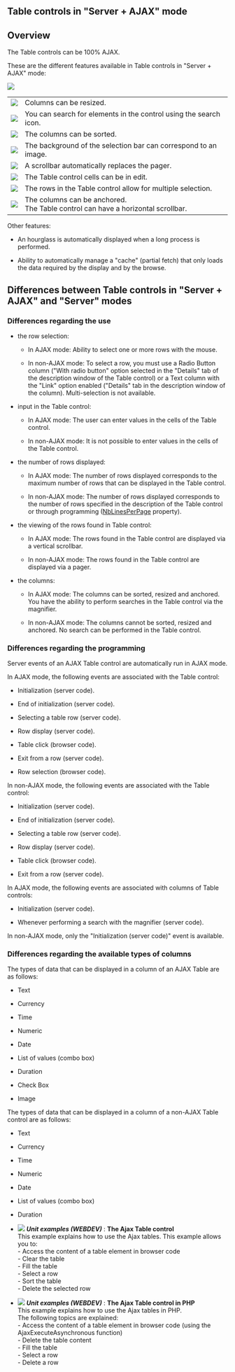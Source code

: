 
## Table controls in "Server + AJAX" mode
			



<a name="NOTE1"></a>
<a name="NOTE1_1"></a>


## Overview
<a name="overview_ELTTEXTE000215"></a>
The Table controls can be 100% AJAX.

These are the different features available in Table controls in "Server + AJAX" mode:

![](https://doc.pcsoft.fr/en-US/images/image.awp?langid=3&name=Table_Ajax_detail.gif)





|   |   |
| --- | --- |
| ![](https://doc.pcsoft.fr/en-US/images/image.awp?langid=3&name=CErcle1.gif)<br> | Columns can be resized. |
| ![](https://doc.pcsoft.fr/en-US/images/image.awp?langid=3&name=Cercle2.gif)<br> | You can search for elements in the control using the search icon. |
| ![](https://doc.pcsoft.fr/en-US/images/image.awp?langid=3&name=Cercle3.gif)<br> | The columns can be sorted. |
| ![](https://doc.pcsoft.fr/en-US/images/image.awp?langid=3&name=Cercle4.gif)<br> | The background of the selection bar can correspond to an image. |
| ![](https://doc.pcsoft.fr/en-US/images/image.awp?langid=3&name=Cercle5.gif)<br> | A scrollbar automatically replaces the pager. |
| ![](https://doc.pcsoft.fr/en-US/images/image.awp?langid=3&name=Cercle6.gif)<br> | The Table control cells can be in edit. |
| ![](https://doc.pcsoft.fr/en-US/images/image.awp?langid=3&name=Cercle7.gif)<br> | The rows in the Table control allow for multiple selection. |
| ![](https://doc.pcsoft.fr/en-US/images/image.awp?langid=3&name=Cercle8.gif)<br> | The columns can be anchored.<br>The Table control can have a horizontal scrollbar. |





Other features:

- An hourglass is automatically displayed when a long process is performed.

- Ability to automatically manage a "cache" (partial fetch) that only loads the data required by the display and by the browse.




<a name="NOTE2"></a>
<a name="NOTE2_1"></a>


## Differences between Table controls in "Server + AJAX" and "Server" modes
<a name="differences_between_table_controls_server_ajax_and_server_modes_ELTTEXTE000239"></a>


### Differences regarding the use
<a name="differences_regarding_the_use_ELTPARAGRAPHE000064"></a>

- the row selection:

	- In AJAX mode: Ability to select one or more rows with the mouse.

	- In non-AJAX mode: To select a row, you must use a Radio Button column ("With radio button" option selected in the "Details" tab of the description window of the Table control) or a Text column with the "Link" option enabled ("Details" tab in the description window of the column). Multi-selection is not available.




- input in the Table control:

	- In AJAX mode: The user can enter values in the cells of the Table control.

	- In non-AJAX mode: It is not possible to enter values in the cells of the Table control.




- the number of rows displayed:

	- In AJAX mode: The number of rows displayed corresponds to the maximum number of rows that can be displayed in the Table control.

	- In non-AJAX mode: The number of rows displayed corresponds to the number of rows specified in the description of the Table control or through programming ([NbLinesPerPage](../Proprietes/2510081.md) property).




- the viewing of the rows found in Table control:

	- In AJAX mode: The rows found in the Table control are displayed via a vertical scrollbar.

	- In non-AJAX mode: The rows found in the Table control are displayed via a pager.




- the columns:

	- In AJAX mode: The columns can be sorted, resized and anchored. You have the ability to perform searches in the Table control via the magnifier.

	- In non-AJAX mode: The columns cannot be sorted, resized and anchored. No search can be performed in the Table control.






<a name="NOTE2_2"></a>


### Differences regarding the programming
<a name="differences_regarding_the_programming_ELTPARAGRAPHE000093"></a>

Server events of an AJAX  Table control are automatically run in AJAX mode.

In AJAX mode, the following events are associated with the Table control:

- Initialization (server code).

- End of initialization (server code).

- Selecting a table row (server code).

- Row display (server code).

- Table click (browser code).

- Exit from a row (server code).

- Row selection (browser code).




In non-AJAX mode, the following events are associated with the Table control:

- Initialization (server code).

- End of initialization (server code).

- Selecting a table row (server code).

- Row display (server code).

- Table click (browser code).

- Exit from a row (server code).




In AJAX mode, the following events are associated with columns of Table controls:

- Initialization (server code).

- Whenever performing a search with the magnifier (server code).




In non-AJAX mode, only the "Initialization (server code)" event is available.
<a name="NOTE2_3"></a>


### Differences regarding the available types of columns
<a name="differences_regarding_the_available_types_columns_ELTPARAGRAPHE000126"></a>

The types of data that can be displayed in a column of an AJAX Table are as follows:

- Text

- Currency

- Time

- Numeric

- Date

- List of values (combo box)
	

- Duration

- Check Box

- Image




The types of data that can be displayed in a column of a non-AJAX Table control are as follows:

- Text

- Currency

- Time

- Numeric

- Date

- List of values (combo box)
	

- Duration





- ![](https://doc.pcsoft.fr/en-US/images/image.awp?langid=3&name=TheAjaxTablecontrol.gif) ***Unit examples (WEBDEV)*** : **The Ajax Table control** <br>This example explains how to use the Ajax tables. This example allows you to:<br>- Access the content of a table element in browser code<br>- Clear the table<br>- Fill the table<br>- Select a row<br>- Sort the table<br>- Delete the selected row
- ![](https://doc.pcsoft.fr/en-US/images/image.awp?langid=3&name=TheAjaxTablecontrolinPHP.gif) ***Unit examples (WEBDEV)*** : **The Ajax Table control in PHP** <br>This example explains how to use the Ajax tables in PHP. <br>The following topics are explained: <br>- Access the content of a table element in browser code (using the AjaxExecuteAsynchronous function)<br>- Delete the table content<br>- Fill the table<br>- Select a row<br>- Delete a row


